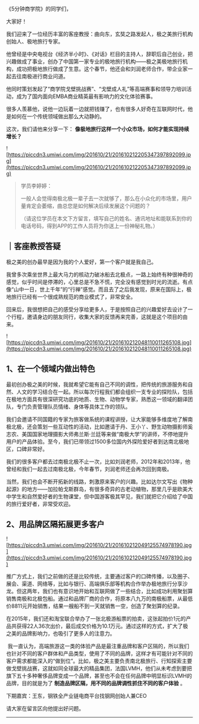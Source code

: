 《5分钟商学院》的同学们，

大家好！

我们迎来了一位经历丰富的客座教授：曲向东，玄奘之路发起人，极之美旅行机构创始人、极地旅行专家。

他曾经是中央电视台《经济半小时》、《对话》栏目的主持人，辞职后自己创业，把兴趣做成了事业，创办了中国第一家专业的极地旅行机构——极之美极地旅行机构，成功把极地旅行做成了生意。这个春节，他还会和刘润老师合作，带企业家一起去往南极进行商业问道。

他同时策划发起了“商学院戈壁挑战赛”、“戈壁成人礼”等高端赛事和领导力培训活动，成为了国内面向EMBA商业精英最有影响力的文化体验赛事。

很多人羡慕他，说他一边玩着一边就把钱赚了，也有很多人好奇在互联网时代，他是如何在一个传统领域做出那么大动静的。

这次，我们请他来分享一下： **像极地旅行这样一个小众市场，如何才能实现持续增长？**

![https://piccdn3.umiwi.com/img/201610/21/201610212205347397892099.jpg](https://piccdn3.umiwi.com/img/201610/21/201610212205347397892099.jpg)

> 学员李婷婷：
> 
> 一般人会觉得南极北极一辈子去一次就够了，那么在小众化的市场里，用户量肯定会萎缩，曲总您是如何解决后续发展这个问题的？
> 
> （请这位学员在本文下方留言，填写自己的姓名、通讯地址和能联系到你的电话号码，得到APP的工作人员将为你送上一份神秘礼物。）

## ｜客座教授答疑

极之美的创办最早是因为我的个人爱好，第一个客户就是我自己。

我曾多次乘坐世界上最大马力的核动力破冰船去北极点，一路上始终有种很神奇的感觉，似乎时间是停滞的，心里总是不急不慌，完全没有感觉到时光的流逝。有点像“山中一日，世上千年”的“行禅”感觉。而且去了之后我发现，原来在国际上，极地旅行已经有一个很成熟规范的商业模式了，非常安全。

回来后，我很想把自己的感受分享给更多人，于是按照自己的兴趣爱好去设计了一个行程，邀请身边的朋友同行，收集大家的反馈再来完善，这就是这个项目的由来。

![https://piccdn3.umiwi.com/img/201610/21/201610212048110011265108.jpg](https://piccdn3.umiwi.com/img/201610/21/201610212048110011265108.jpg)

## 1、在一个领域内做出特色

最初创办极之美的时候，我就希望它能有自己不同的调性，把传统的旅游服务和自然、人文的学习结合在一起。所以每次行程我们都会组织一支专业的探险队，包括在极地方面具有很深研究功底的地质、生物、动物学专家，熟悉这一领域的翻译团队，专门负责管理队员情绪、身体等具体工作的领队。

我们会邀请不同国籍的专家为旅客做系统的课程讲授，让大家能够多维度地了解南极北极，还会策划一些互动性的活动，比如邀请于丹、王小丫、野生动物摄影师奚志农、美国国家地理摄影大师弗兰斯·兰廷等来做“南极大学”的讲师，不停地提升用户的产品体验。至今，我们已带领过1500多位国内外探险爱好者到达南北极地区，口碑非常好。

我们的很多客户都去过南极北极不止一次，比如刘润老师，2012年和2013年，他曾经和我们一起去过南极北极，今年春节，刘润老师还会再次回到南极。

当然，我们也会不断开拓新的线路，刺激原来客户的兴趣。比如达尔文写出《物种起源》的地方——加拉帕戈斯群岛，有很多奇异的古老动植物，那里几乎是欧美大中学生和自然爱好者的生物课堂，但中国游客极其罕见，我们就把它介绍给了中国的旅行爱好者，非常受欢迎。

## 2、用品牌区隔拓展更多客户

![https://piccdn3.umiwi.com/img/201610/21/201610212049125574978190.jpg](https://piccdn3.umiwi.com/img/201610/21/201610212049125574978190.jpg)

推广方式上，我们之前做的还是比较传统，主要通过客户的口碑传播，以及圈子、展会、渠道、网络等，比如与银行、高端俱乐部等机构合作举办极地旅行分享沙龙。但这两年，我们也有意识地开始和互联网做了一些结合，比如成功利用聚划算销售南极和北极包船。通过和品牌厂商的合作，将原本八九万的南极船票，从最低价8811元开始销售，结果一艘船不到一天就销售一空，创造了聚划算的纪录。

在2015年，我们还和淘宝联合举办了一张北极游船票的拍卖，这张起拍价1元的产品共获得22人36次出价，最后成交价格为10.1万元。通过这样的方式，扩大了极之美的品牌影响力，也吸引了更多人的注意力。

 我一直认为，高端旅游这一类的体验产品是最注重品牌和客户区隔的，所以我们也针对不同的客户群体和产品类型，使用了不同的品牌，这样才有可能针对不同的客户需求都能深入的“做到位”。比如，极之美主要负责南北极旅行、行知探索主要做戈壁挑战赛，这就如同全球最大的精品集团，法国LVMH，他们从未考虑到要把旗下五十多种奢侈品牌变成一个品牌，甚至也不会在任何品牌中明显标识LVMH的品牌，目的就是为了 **制造品牌区隔，用不同的品牌调性抓住不同的客户体验** 。

下期嘉宾：王东，钢铁全产业链电商平台找钢网创始人兼CEO

请大家在留言区向他提出好问题。

---
